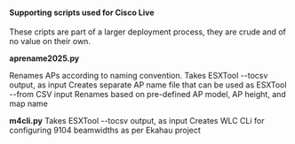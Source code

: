#### Supporting scripts used for Cisco Live

These cripts are part of a larger deployment process, they are crude and of no value on their own.

**aprename2025.py**

Renames APs according to naming convention.
Takes ESXTool --tocsv output, as input
Creates separate AP name file that can be used as ESXTool --from CSV input
Renames based on pre-defined AP model, AP height, and map name

**m4cli.py**
Takes ESXTool --tocsv output, as input
Creates WLC CLi for configuring 9104 beamwidths as per Ekahau project






